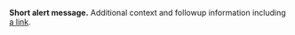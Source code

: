 
<section
  class="usa-site-alert usa-site-alert--info usa-site-alert--slim"
  aria-label="Site alert,,,,,,"
>
  <div class="usa-alert">
    <div class="usa-alert__body">
      <p class="usa-alert__text">
        <strong>Short alert message.</strong> Additional context and followup
        information including
        <a class="usa-link" href="javascript:void(0);">a link</a>.
      </p>
    </div>
  </div>
</section>